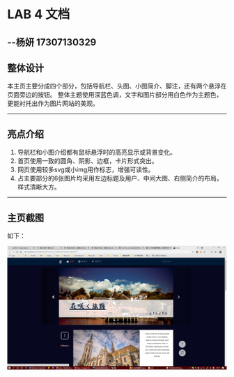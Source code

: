 LAB 4 文档
==========
 --杨妍 17307130329
-------------------

## 整体设计

本主页主要分成四个部分，包括导航栏、头图、小图简介、脚注，还有两个悬浮在页面旁边的按钮。
整体主题使用深蓝色调，文字和图片部分用白色作为主题色，更能衬托出作为图片网站的美观。

-------------------

## 亮点介绍

1. 导航栏和小图介绍都有鼠标悬浮时的高亮显示或背景变化。
2. 首页使用一致的圆角、阴影、边框，卡片形式突出。
3. 网页使用较多svg或小img用作标志，增强可读性。
4. 占主要部分的6张图片均采用左边标题及用户、中间大图、右侧简介的布局，样式清晰大方。

-------------------

## 主页截图

如下：

![screenshot](screenshot.png)
